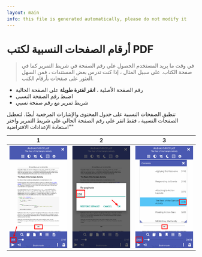 ```yaml
---
layout: main
info: this file is generated automatically, please do not modify it
---
```


# أرقام الصفحات النسبية لكتب PDF

> في وقت ما يريد المستخدم الحصول على رقم الصفحة في شريط التمرير كما في صفحة الكتاب.
على سبيل المثال ، إذا كنت تدرس بعض المستندات ، فمن السهل العثور على صفحات بأرقام الكتب.

* رقم الصفحة الأصلية ، **انقر لفترة طويلة** على الصفحة الحالية
* اضبط رقم الصفحة النسبي
* شريط تمرير مع رقم صفحة نسبي

تنطبق الصفحات النسبية على جدول المحتوى والإشارات المرجعية أيضًا.
لتعطيل الصفحات النسبية ، فقط انقر على رقم الصفحة الحالي على شريط التمرير واختر &quot;استعادة الإعدادات الافتراضية&quot;

|1|2|3|
|-|-|-|
|![](1.png)|![](2.png)|![](3.png)|
